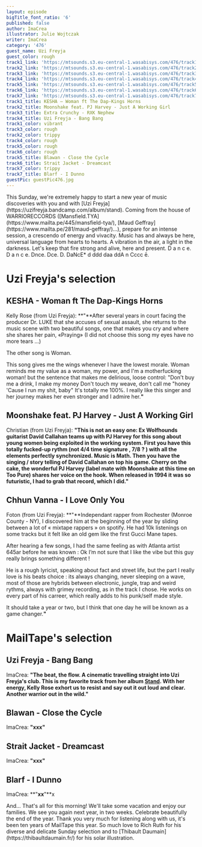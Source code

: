 ```yaml
---
layout: episode
bigTitle_font_ratio: '6'
published: false
author: ImaCrea
illustrator: Julie Wojtczak
writer: ImaCrea
category: '476'
guest_name: Uzi Freyja
guest_color: rough
track1_link: 'https://mtsounds.s3.eu-central-1.wasabisys.com/476/track1.mp3'
track2_link: 'https://mtsounds.s3.eu-central-1.wasabisys.com/476/track2.mp3'
track3_link: 'https://mtsounds.s3.eu-central-1.wasabisys.com/476/track3.mp3'
track4_link: 'https://mtsounds.s3.eu-central-1.wasabisys.com/476/track4.mp3'
track5_link: 'https://mtsounds.s3.eu-central-1.wasabisys.com/476/track5.mp3'
track6_link: 'https://mtsounds.s3.eu-central-1.wasabisys.com/476/track6.mp3'
track7_link: 'https://mtsounds.s3.eu-central-1.wasabisys.com/476/track7.mp3'
track1_title: KESHA – Woman ft The Dap-Kings Horns
track2_title: Moonshake feat. PJ Harvey - Just A Working Girl
track3_title: Extra Crunchy - RXK Nephew
track4_title: Uzi Freyja - Bang Bang
track1_color: vibrant
track3_color: rough
track2_color: trippy
track4_color: rough
track5_color: rough
track6_color: rough
track5_title: Blawan - Close the Cycle
track6_title: Strait Jacket - Dreamcast
track7_color: trippy
track7_title: Blarf - I Dunno
guestPic: guestPic476.jpg
---
```

<p id="introduction"> 
This Sunday, we're extremely happy to start a new year of music discoveries with you and with [Uzi Freyja](https://uzifreyja.bandcamp.com/album/stand). Coming from the house of WARRIORECCORDS ([Mansfield.TYA](https://www.mailta.pe/445/mansfield-tya/), [Maud Geffray](https://www.mailta.pe/281/maud-geffray/)...), prepare for an intense session, a crescendo of energy and vivacity. Music has and always be here, universal language from hearts to hearts. A vibration in the air, a light in the darkness. Let's keep that fire strong and alive, here and present. D a n c e. D  a  n   c     e. Dnce. Dce. D. DaNcE* d ddd daa ddA n Cccc ē.
</p>

# Uzi Freyja's selection

##  KESHA - Woman ft The Dap-Kings Horns
Kelly Rose (from Uzi Freyja): **"**After several years in court facing the producer Dr. LUKE that she accuses of sexual assault, she returns to the music scene with two beautiful songs, one that makes you cry and where she shares her pain, «Praying» (I did not choose this song my eyes have no more tears ...)

The other song is Woman.

This song gives me the wings whenever I have the lowest morale. Woman reminds me my value as a woman, my power, and I'm a motherfucking woman!
but the sentence that makes me delirious, loose control:
"Don't buy me a drink, I make my money
Don't touch my weave, don't call me "honey
'Cause I run my shit, baby"
It's totally me 100%.
I really like this singer and her journey makes her even stronger and I admire her.**"**

## Moonshake feat. PJ Harvey - Just A Working Girl
Christian (from Uzi Freyja): **"**This is not an easy one: Ex Wolfhounds guitarist David Callahan teams up with PJ Harvey for this song about young women being exploited in the working system.
First you have this totally fucked-up rythm (not 4/4 time signature , 7/8 ? ) with all the elements perfectly synchronized. Music is Math. Then you have the singing / story telling of David Callahan on top his game. Cherry on the cake, the wonderful PJ Harvey (label mate with Moonshake at this time on Too Pure) shares her voice on the hook. When released in 1994 it was so futuristic, I had to grab that record, which I did.**"**

## Chhun Vanna - I Love Only You
Foton (from Uzi Freyja): **"**Independant rapper from Rochester (Monroe County - NY), I discovered him at the beginning of the year by sliding between a lot of « mixtape rappers » on spotify. He had 10k listenings on some tracks but it felt like an old gem like the first Gucci Mane tapes.

After hearing a few songs, I had the same feeling as with Atlanta artist 645ar before he was known : Ok I’m not sure that I like the vibe but this guy really brings something different !

He is a rough lyricist, speaking about fact and street life, but the part I really love is his beats choice : its always changing, never sleeping on a wave, most of those are hybrids between electronic, jungle, trap and weird rythms, always with grimey recording, as in the track I chose. He works on every part of his carreer, which really adds to his punk/self made style.

It should take a year or two, but I think that one day he will be known as a game changer.**"**

# MailTape's selection

## Uzi Freyja - Bang Bang
ImaCrea: **"**The beat, the flow. A cinematic travelling straight into Uzi Freyja's club. This is my favorite track from her album [Stand](https://uzifreyja.bandcamp.com/album/stand). With her energy, Kelly Rose exhort us to resist and say out it out loud and clear. Another warrior out in the wild.**"**

## Blawan - Close the Cycle
ImaCrea: **"**xxx**"**

## Strait Jacket - Dreamcast
ImaCrea: **"**xxx**"**

## Blarf - I Dunno
ImaCrea: **"**xx**"**x



<p id="outroduction">And... That's all for this morning! We'll take some vacation and enjoy our families. We see you again next year, in two weeks. Celebrate beautifully the end of the year. Thank you very much for listening along with us, it's been ten years of MailTape this year. So much love to Rich Ruth for his diverse and delicate Sunday selection and to [Thibault Daumain](https://thibaultdaumain.fr/) for his solar illustration.</p>
